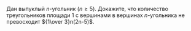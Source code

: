 Дан выпуклый $n$-угольник ($n\geq 5$). Докажите, что 
количество треугольников площади 1 с вершинами в вершинах $n$-угольника
не превосходит ${1\over 3}n(2n-5)$.
